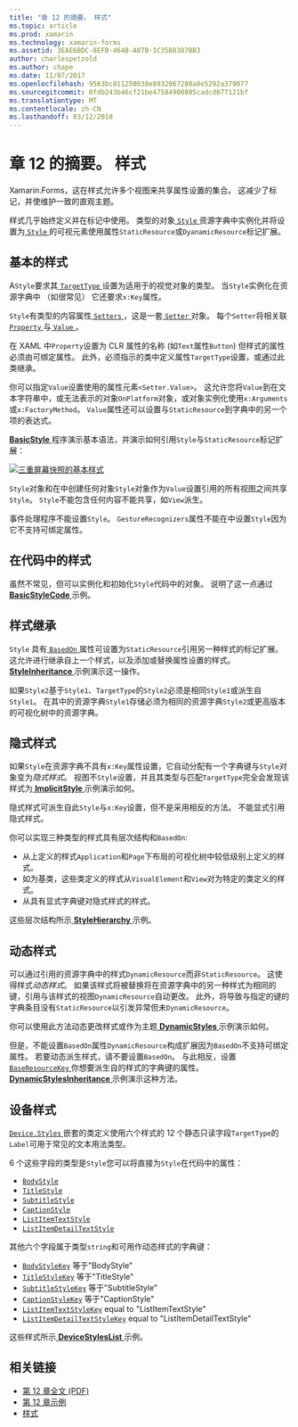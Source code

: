 ```yaml
---
title: "章 12 的摘要。 样式"
ms.topic: article
ms.prod: xamarin
ms.technology: xamarin-forms
ms.assetid: 3EAE6BDC-8EFB-464B-A87B-1C35B8387BB3
author: charlespetzold
ms.author: chape
ms.date: 11/07/2017
ms.openlocfilehash: 9563bc811250038e8932067280a8e5292a379077
ms.sourcegitcommit: 0fdb243b46cf21be47584900805cadcd077121bf
ms.translationtype: MT
ms.contentlocale: zh-CN
ms.lasthandoff: 03/12/2018
---
```

# <a name="summary-of-chapter-12-styles"></a>章 12 的摘要。 样式

Xamarin.Forms，这在样式允许多个视图来共享属性设置的集合。 这减少了标记，并使维护一致的直观主题。

样式几乎始终定义并在标记中使用。 类型的对象[ `Style` ](https://developer.xamarin.com/api/type/Xamarin.Forms.Style/)资源字典中实例化并将设置为[ `Style` ](https://developer.xamarin.com/api/property/Xamarin.Forms.VisualElement.Style/)的可视元素使用属性`StaticResource`或`DyanamicResource`标记扩展。

## <a name="the-basic-style"></a>基本的样式

A`Style`要求其[ `TargetType` ](https://developer.xamarin.com/api/property/Xamarin.Forms.Style.TargetType/)设置为适用于的视觉对象的类型。 当`Style`实例化在资源字典中 （如很常见） 它还要求`x:Key`属性。

`Style`有类型的内容属性[ `Setters` ](https://developer.xamarin.com/api/property/Xamarin.Forms.Style.Setters/)，这是一套[ `Setter` ](https://developer.xamarin.com/api/type/Xamarin.Forms.Setter/)对象。 每个`Setter`将相关联[ `Property` ](https://developer.xamarin.com/api/property/Xamarin.Forms.Setter.Property/)与[ `Value` ](https://developer.xamarin.com/api/property/Xamarin.Forms.Setter.Value/)。

在 XAML 中`Property`设置为 CLR 属性的名称 (如`Text`属性`Button`) 但样式的属性必须由可绑定属性。 此外，必须指示的类中定义属性`TargetType`设置，或通过此类继承。

你可以指定`Value`设置使用的属性元素`<Setter.Value>`。 这允许您将`Value`到在文本字符串中，或无法表示的对象`OnPlatform`对象，或对象实例化使用`x:Arguments`或`x:FactoryMethod`。 `Value`属性还可以设置与`StaticResource`到字典中的另一个项的表达式。

[ **BasicStyle** ](https://github.com/xamarin/xamarin-forms-book-samples/tree/master/Chapter12/BasicStyle)程序演示基本语法，并演示如何引用`Style`与`StaticResource`标记扩展：

[![三重屏幕快照的基本样式](images/ch12fg01-small.png "基本样式")](images/ch12fg01-large.png#lightbox "基本样式")

`Style`对象和在中创建任何对象`Style`对象作为`Value`设置引用的所有视图之间共享`Style`。 `Style`不能包含任何内容不能共享，如`View`派生。

事件处理程序不能设置`Style`。 `GestureRecognizers`属性不能在中设置`Style`因为它不支持可绑定属性。

## <a name="styles-in-code"></a>在代码中的样式

虽然不常见，但可以实例化和初始化`Style`代码中的对象。 说明了这一点通过[ **BasicStyleCode** ](https://github.com/xamarin/xamarin-forms-book-samples/tree/master/Chapter12/BasicStyleCode)示例。

## <a name="style-inheritance"></a>样式继承

`Style` 具有[ `BasedOn` ](https://developer.xamarin.com/api/property/Xamarin.Forms.Style.BasedOn/)属性可设置为`StaticResource`引用另一种样式的标记扩展。 这允许进行继承自上一个样式，以及添加或替换属性设置的样式。 [ **StyleInheritance** ](https://github.com/xamarin/xamarin-forms-book-samples/tree/master/Chapter12/StyleInheritance)示例演示这一操作。

如果`Style2`基于`Style1`、`TargetType`的`Style2`必须是相同`Style1`或派生自`Style1`。 在其中的资源字典`Style1`存储必须为相同的资源字典`Style2`或更高版本的可视化树中的资源字典。

## <a name="implicit-styles"></a>隐式样式

如果`Style`在资源字典不具有`x:Key`属性设置，它自动分配有一个字典键与`Style`对象变为*隐式样式*。 视图不`Style`设置，并且其类型与匹配`TargetType`完全会发现该样式为[ **ImplicitStyle** ](https://github.com/xamarin/xamarin-forms-book-samples/tree/master/Chapter12/ImplicitStyle)示例演示如何。

隐式样式可派生自此`Style`与`x:Key`设置，但不是采用相反的方法。 不能显式引用隐式样式。

你可以实现三种类型的样式具有层次结构和`BasedOn`:

- 从上定义的样式`Application`和`Page`下布局的可视化树中较低级别上定义的样式。
- 如为基类，这些类定义的样式从`VisualElement`和`View`对为特定的类定义的样式。
- 从具有显式字典键对隐式样式的样式。

这些层次结构所示[ **StyleHierarchy** ](https://github.com/xamarin/xamarin-forms-book-samples/tree/master/Chapter12/StyleHierarchy)示例。

## <a name="dynamic-styles"></a>动态样式

可以通过引用的资源字典中的样式`DynamicResource`而非`StaticResource`。 这使得样式*动态样式*。 如果该样式将被替换将在资源字典中的另一种样式为相同的键，引用与该样式的视图`DynamicResource`自动更改。 此外，将导致与指定的键的字典条目没有`StaticResource`以引发异常但未`DynamicResource`。

你可以使用此方法动态更改样式或作为主题[ **DynamicStyles** ](https://github.com/xamarin/xamarin-forms-book-samples/tree/master/Chapter12/DynamicStyles)示例演示如何。

但是，不能设置`BasedOn`属性`DynamicResource`构成扩展因为`BasedOn`不支持可绑定属性。 若要动态派生样式，请不要设置`BasedOn`。 与此相反，设置[ `BaseResourceKey` ](https://developer.xamarin.com/api/property/Xamarin.Forms.Style.BaseResourceKey/)你想要派生自的样式的字典键的属性。 [ **DynamicStylesInheritance** ](https://github.com/xamarin/xamarin-forms-book-samples/tree/master/Chapter12/DynaStylesInh)示例演示这种方法。

## <a name="device-styles"></a>设备样式

[ `Device.Styles` ](https://developer.xamarin.com/api/type/Xamarin.Forms.Device+Styles/)嵌套的类定义使用六个样式的 12 个静态只读字段`TargetType`的`Label`可用于常见的文本用法类型。

6 个这些字段的类型是`Style`您可以将直接为`Style`在代码中的属性：

- [`BodyStyle`](https://developer.xamarin.com/api/field/Xamarin.Forms.Device+Styles.BodyStyle/)
- [`TitleStyle`](https://developer.xamarin.com/api/field/Xamarin.Forms.Device+Styles.TitleStyle/)
- [`SubtitleStyle`](https://developer.xamarin.com/api/field/Xamarin.Forms.Device+Styles.SubtitleStyle/)
- [`CaptionStyle`](https://developer.xamarin.com/api/field/Xamarin.Forms.Device+Styles.CaptionStyle/)
- [`ListItemTextStyle`](https://developer.xamarin.com/api/field/Xamarin.Forms.Device+Styles.ListItemTextStyle/)
- [`ListItemDetailTextStyle`](https://developer.xamarin.com/api/field/Xamarin.Forms.Device+Styles.ListItemDetailTextStyle/)

其他六个字段属于类型`string`和可用作动态样式的字典键：

- [`BodyStyleKey`](https://developer.xamarin.com/api/field/Xamarin.Forms.Device+Styles.BodyStyleKey/) 等于"BodyStyle"
- [`TitleStyleKey`](https://developer.xamarin.com/api/field/Xamarin.Forms.Device+Styles.TitleStyleKey/) 等于"TitleStyle"
- [`SubtitleStyleKey`](https://developer.xamarin.com/api/field/Xamarin.Forms.Device+Styles.SubtitleStyleKey/) 等于"SubtitleStyle"
- [`CaptionStyleKey`](https://developer.xamarin.com/api/field/Xamarin.Forms.Device+Styles.CaptionStyleKey/) 等于"CaptionStyle"
- [`ListItemTextStyleKey`](https://developer.xamarin.com/api/field/Xamarin.Forms.Device+Styles.ListItemTextStyleKey/) equal to "ListItemTextStyle"
- [`ListItemDetailTextStyleKey`](https://developer.xamarin.com/api/field/Xamarin.Forms.Device+Styles.ListItemDetailTextStyleKey/) equal to "ListItemDetailTextStyle"

这些样式所示[ **DeviceStylesList** ](https://github.com/xamarin/xamarin-forms-book-samples/tree/master/Chapter12/DeviceStylesList)示例。



## <a name="related-links"></a>相关链接

- [第 12 章全文 (PDF)](https://download.xamarin.com/developer/xamarin-forms-book/XamarinFormsBook-Ch12-Apr2016.pdf)
- [第 12 章示例](https://github.com/xamarin/xamarin-forms-book-samples/tree/master/Chapter12)
- [样式](~/xamarin-forms/user-interface/styles/index.md)
